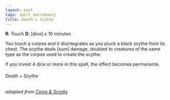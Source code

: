 ```yaml
---
layout: post
tags: spell necromancy
title: Death's Scythe
---
```

**R**: Touch 	**D**: [dice] x 10 minutes

You touch a corpse and it disintegrates as you pluck a black scythe from its chest. The scythe deals [sum] damage, doubled to creatures of the same type as the corpse used to create the scythe.

If you invest 4 dice or more in this spell, the effect becomes permanente.

###### Death + Scythe
###### adapted from [Coins & Scrolls](https://coinsandscrolls.blogspot.com/2017/11/osr-necromancers.html)
